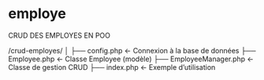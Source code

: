 # employe
CRUD DES EMPLOYES EN POO 

/crud-employes/
│
├── config.php          ← Connexion à la base de données
├── Employee.php        ← Classe Employee (modèle)
├── EmployeeManager.php ← Classe de gestion CRUD
├── index.php           ← Exemple d’utilisation
